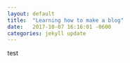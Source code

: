 ```yaml
---
layout: default
title:  "Learning how to make a blog"
date:   2017-10-07 16:16:01 -0600
categories: jekyll update
---
```


test

